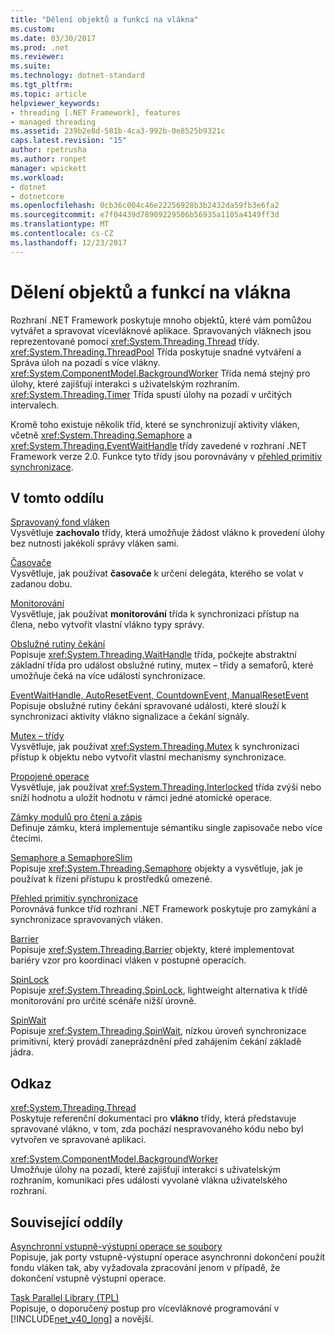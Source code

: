 ```yaml
---
title: "Dělení objektů a funkcí na vlákna"
ms.custom: 
ms.date: 03/30/2017
ms.prod: .net
ms.reviewer: 
ms.suite: 
ms.technology: dotnet-standard
ms.tgt_pltfrm: 
ms.topic: article
helpviewer_keywords:
- threading [.NET Framework], features
- managed threading
ms.assetid: 239b2e8d-581b-4ca3-992b-0e8525b9321c
caps.latest.revision: "15"
author: rpetrusha
ms.author: ronpet
manager: wpickett
ms.workload:
- dotnet
- dotnetcore
ms.openlocfilehash: 0cb36c004c46e22256928b3b2432da59fb3e6fa2
ms.sourcegitcommit: e7f04439d78909229506b56935a1105a4149ff3d
ms.translationtype: MT
ms.contentlocale: cs-CZ
ms.lasthandoff: 12/23/2017
---
```

# <a name="threading-objects-and-features"></a>Dělení objektů a funkcí na vlákna
Rozhraní .NET Framework poskytuje mnoho objektů, které vám pomůžou vytvářet a spravovat vícevláknové aplikace. Spravovaných vláknech jsou reprezentované pomocí <xref:System.Threading.Thread> třídy. <xref:System.Threading.ThreadPool> Třída poskytuje snadné vytváření a Správa úloh na pozadí s více vlákny. <xref:System.ComponentModel.BackgroundWorker> Třída nemá stejný pro úlohy, které zajišťují interakci s uživatelským rozhraním. <xref:System.Threading.Timer> Třída spustí úlohy na pozadí v určitých intervalech.  
  
 Kromě toho existuje několik tříd, které se synchronizují aktivity vláken, včetně <xref:System.Threading.Semaphore> a <xref:System.Threading.EventWaitHandle> třídy zavedené v rozhraní .NET Framework verze 2.0. Funkce tyto třídy jsou porovnávány v [přehled primitiv synchronizace](../../../docs/standard/threading/overview-of-synchronization-primitives.md).  
  
## <a name="in-this-section"></a>V tomto oddílu  
 [Spravovaný fond vláken](../../../docs/standard/threading/the-managed-thread-pool.md)  
 Vysvětluje **zachovalo** třídy, která umožňuje žádost vlákno k provedení úlohy bez nutnosti jakékoli správy vláken sami.  
  
 [Časovače](../../../docs/standard/threading/timers.md)  
 Vysvětluje, jak používat **časovače** k určení delegáta, kterého se volat v zadanou dobu.  
  
 [Monitorování](http://msdn.microsoft.com/library/33fe4aef-b44b-42fd-9e72-c908e39e75db)  
 Vysvětluje, jak používat **monitorování** třída k synchronizaci přístup na člena, nebo vytvořit vlastní vlákno typy správy.  
  
 [Obslužné rutiny čekání](http://msdn.microsoft.com/library/48d10b6f-5fd7-407c-86ab-0179aef72489)  
 Popisuje <xref:System.Threading.WaitHandle> třída, počkejte abstraktní základní třída pro událost obslužné rutiny, mutex – třídy a semaforů, které umožňuje čeká na více událostí synchronizace.  
  
 [EventWaitHandle, AutoResetEvent, CountdownEvent, ManualResetEvent](../../../docs/standard/threading/eventwaithandle-autoresetevent-countdownevent-manualresetevent.md)  
 Popisuje obslužné rutiny čekání spravované události, které slouží k synchronizaci aktivity vlákno signalizace a čekání signály.  
  
 [Mutex – třídy](../../../docs/standard/threading/mutexes.md)  
 Vysvětluje, jak používat <xref:System.Threading.Mutex> k synchronizaci přístup k objektu nebo vytvořit vlastní mechanismy synchronizace.  
  
 [Propojené operace](../../../docs/standard/threading/interlocked-operations.md)  
 Vysvětluje, jak používat <xref:System.Threading.Interlocked> třída zvýší nebo sníží hodnotu a uložit hodnotu v rámci jedné atomické operace.  
  
 [Zámky modulů pro čtení a zápis](../../../docs/standard/threading/reader-writer-locks.md)  
 Definuje zámku, která implementuje sémantiku single zapisovače nebo více čtecími.  
  
 [Semaphore a SemaphoreSlim](../../../docs/standard/threading/semaphore-and-semaphoreslim.md)  
 Popisuje <xref:System.Threading.Semaphore> objekty a vysvětluje, jak je používat k řízení přístupu k prostředků omezené.  
  
 [Přehled primitiv synchronizace](../../../docs/standard/threading/overview-of-synchronization-primitives.md)  
 Porovnává funkce tříd rozhraní .NET Framework poskytuje pro zamykání a synchronizace spravovaných vláken.  
  
 [Barrier](../../../docs/standard/threading/barrier.md)  
 Popisuje <xref:System.Threading.Barrier> objekty, které implementovat bariéry vzor pro koordinaci vláken v postupné operacích.  
  
 [SpinLock](../../../docs/standard/threading/spinlock.md)  
 Popisuje <xref:System.Threading.SpinLock>, lightweight alternativa k třídě monitorování pro určité scénáře nižší úrovně.  
  
 [SpinWait](../../../docs/standard/threading/spinwait.md)  
 Popisuje <xref:System.Threading.SpinWait>, nízkou úroveň synchronizace primitivní, který provádí zaneprázdnění před zahájením čekání základě jádra.  
  
## <a name="reference"></a>Odkaz  
 <xref:System.Threading.Thread>  
 Poskytuje referenční dokumentaci pro **vlákno** třídy, která představuje spravované vlákno, v tom, zda pochází nespravovaného kódu nebo byl vytvořen ve spravované aplikaci.  
  
 <xref:System.ComponentModel.BackgroundWorker>  
 Umožňuje úlohy na pozadí, které zajišťují interakci s uživatelským rozhraním, komunikaci přes události vyvolané vlákna uživatelského rozhraní.  
  
## <a name="related-sections"></a>Související oddíly  
 [Asynchronní vstupně-výstupní operace se soubory](../../../docs/standard/io/asynchronous-file-i-o.md)  
 Popisuje, jak porty vstupně-výstupní operace asynchronní dokončení použít fondu vláken tak, aby vyžadovala zpracování jenom v případě, že dokončení vstupně výstupní operace.  
  
 [Task Parallel Library (TPL)](../../../docs/standard/parallel-programming/task-parallel-library-tpl.md)  
 Popisuje, o doporučený postup pro vícevláknové programování v [!INCLUDE[net_v40_long](../../../includes/net-v40-long-md.md)] a novější.

